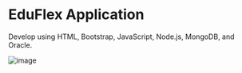 # EduFlex Application 
Develop using HTML, Bootstrap, JavaScript, Node.js, MongoDB, and Oracle.

![image](https://github.com/user-attachments/assets/972537e2-9067-426f-b588-c815de0cb959)

